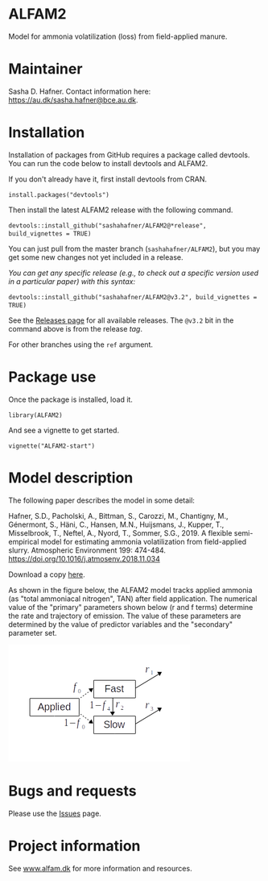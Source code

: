 # ALFAM2
Model for ammonia volatilization (loss) from field-applied manure.

# Maintainer
Sasha D. Hafner.
Contact information here: <https://au.dk/sasha.hafner@bce.au.dk>.

# Installation
Installation of packages from GitHub requires a package called devtools.
You can run the code below to install devtools and ALFAM2.

If you don't already have it, first install devtools from CRAN.

```
install.packages("devtools")
```

Then install the latest ALFAM2 release with the following command.

```
devtools::install_github("sashahafner/ALFAM2@*release", build_vignettes = TRUE)
```

You can just pull from the master branch (`sashahafner/ALFAM2`), but you may get some new changes not yet included in a release.

*You can get any specific release (e.g., to check out a specific version used in a particular paper) with this syntax:*

```
devtools::install_github("sashahafner/ALFAM2@v3.2", build_vignettes = TRUE)
```

See the [Releases page](https://github.com/sashahafner/ALFAM2/releases) for all available releases.
The `@v3.2` bit in the command above is from the release *tag*.

For other branches using the `ref` argument.

# Package use
Once the package is installed, load it.

```
library(ALFAM2)
```

And see a vignette to get started.

```
vignette("ALFAM2-start")
```

# Model description
The following paper describes the model in some detail:

Hafner, S.D., Pacholski, A., Bittman, S., Carozzi, M., Chantigny, M., Génermont, S., Häni, C., Hansen, M.N., Huijsmans, J., Kupper, T., Misselbrook, T., Neftel, A., Nyord, T., Sommer, S.G., 2019. A flexible semi-empirical model for estimating ammonia volatilization from field-applied slurry. Atmospheric Environment 199: 474-484. <https://doi.org/10.1016/j.atmosenv.2018.11.034>

Download a copy [here](https://drive.google.com/file/d/1UEzmjApe2kMs4CyX6dUQIqn0ZOZ8elV9/view?usp=sharing).

As shown in the figure below, the ALFAM2 model tracks applied ammonia (as "total ammoniacal nitrogen", TAN) after field application.
The numerical value of the "primary" parameters shown below (r and f terms) determine the rate and trajectory of emission.
The value of these parameters are determined by the value of predictor variables and the "secondary" parameter set.

![schematic](schematic.png)

# Bugs and requests
Please use the [Issues](https://github.com/sashahafner/ALFAM2/issues) page.

# Project information
See www.alfam.dk for more information and resources.
